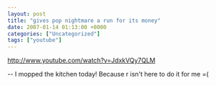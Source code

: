 ```yaml
---
layout: post
title: "gives pop nightmare a run for its money"
date: 2007-01-14 01:13:00 +0000
categories: ["Uncategorized"]
tags: ["youtube"]
---
```


http://www.youtube.com/watch?v=JdxkVQy7QLM

--
I mopped the kitchen today! Because r isn't here to do it for me =(